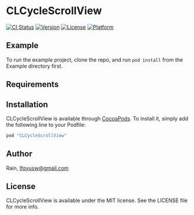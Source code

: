 # CLCycleScrollView

[![CI Status](http://img.shields.io/travis/Rain/CLCycleScrollView.svg?style=flat)](https://travis-ci.org/Rain/CLCycleScrollView)
[![Version](https://img.shields.io/cocoapods/v/CLCycleScrollView.svg?style=flat)](http://cocoapods.org/pods/CLCycleScrollView)
[![License](https://img.shields.io/cocoapods/l/CLCycleScrollView.svg?style=flat)](http://cocoapods.org/pods/CLCycleScrollView)
[![Platform](https://img.shields.io/cocoapods/p/CLCycleScrollView.svg?style=flat)](http://cocoapods.org/pods/CLCycleScrollView)

## Example

To run the example project, clone the repo, and run `pod install` from the Example directory first.

## Requirements

## Installation

CLCycleScrollView is available through [CocoaPods](http://cocoapods.org). To install
it, simply add the following line to your Podfile:

```ruby
pod "CLCycleScrollView"
```

## Author

Rain, lfqyusw@gmail.com

## License

CLCycleScrollView is available under the MIT license. See the LICENSE file for more info.
